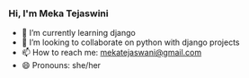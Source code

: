 ### Hi, I'm Meka Tejaswini

- 🌱 I’m currently learning django
- 👯 I’m looking to collaborate on python with django projects
- 📫 How to reach me: mekatejaswani@gmail.com
- 😄 Pronouns: she/her
